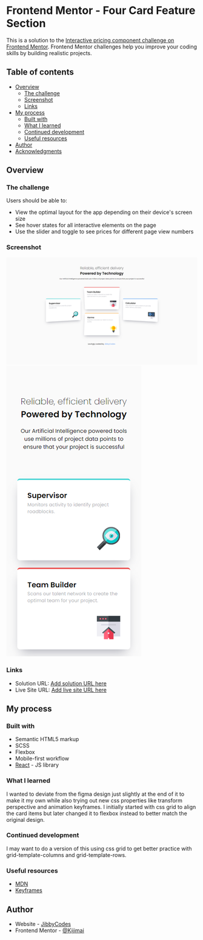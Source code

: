 # Frontend Mentor - Four Card Feature Section

This is a solution to the [Interactive pricing component challenge on Frontend Mentor](https://www.frontendmentor.io/challenges/interactive-pricing-component-t0m8PIyY8). Frontend Mentor challenges help you improve your coding skills by building realistic projects.

## Table of contents

- [Overview](#overview)
  - [The challenge](#the-challenge)
  - [Screenshot](#screenshot)
  - [Links](#links)
- [My process](#my-process)
  - [Built with](#built-with)
  - [What I learned](#what-i-learned)
  - [Continued development](#continued-development)
  - [Useful resources](#useful-resources)
- [Author](#author)
- [Acknowledgments](#acknowledgments)

## Overview

### The challenge

Users should be able to:

- View the optimal layout for the app depending on their device's screen size
- See hover states for all interactive elements on the page
- Use the slider and toggle to see prices for different page view numbers

### Screenshot

![](./desktop-screenshot.png)
![](./mobile-screenshot.png)

### Links

- Solution URL: [Add solution URL here](https://your-solution-url.com)
- Live Site URL: [Add live site URL here](https://your-live-site-url.com)

## My process

### Built with

- Semantic HTML5 markup
- SCSS
- Flexbox
- Mobile-first workflow
- [React](https://reactjs.org/) - JS library

### What I learned

I wanted to deviate from the figma design just slightly at the end of it to make it my own while also trying out new css properties like transform perspective and animation keyframes.
I initially started with css grid to align the card items but later changed it to flexbox instead to better match the original design.

### Continued development

I may want to do a version of this using css grid to get better practice with grid-template-columns and grid-template-rows.

### Useful resources

- [MDN](https://developer.mozilla.org/en-US/docs/Web/CSS/perspective)
- [Keyframes](https://developer.mozilla.org/en-US/docs/Web/CSS/@keyframes)

## Author

- Website - [JibbyCodes](https://jdbucog.com/)
- Frontend Mentor - [@Kijimai](https://www.frontendmentor.io/profile/Kijimai)

